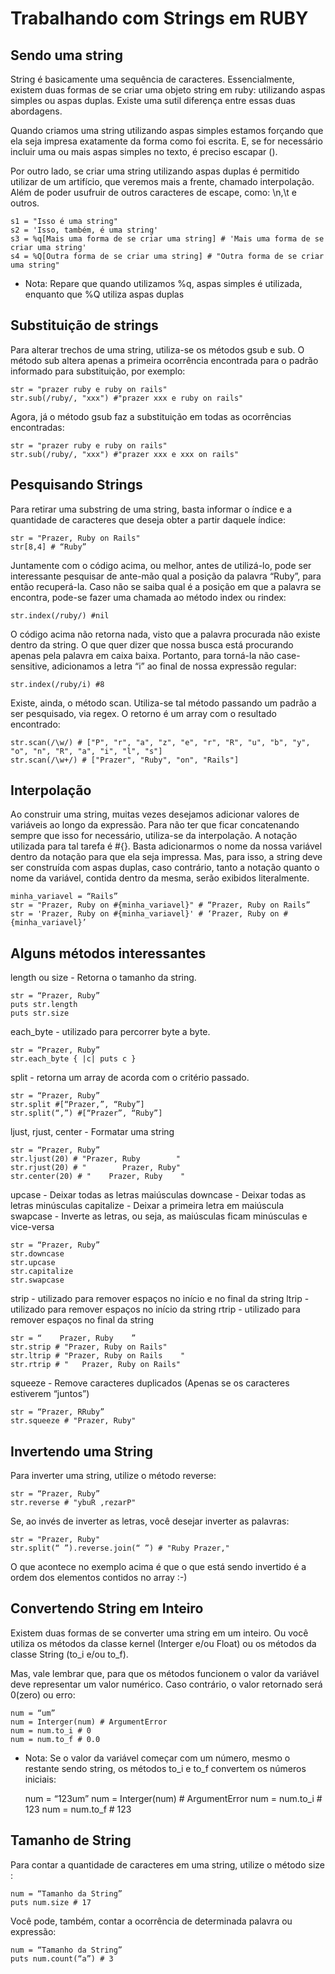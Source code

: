# Trabalhando com Strings em RUBY
	
## Sendo uma string

String é basicamente uma sequência de caracteres. Essencialmente, existem duas formas de se criar uma objeto string em ruby: utilizando aspas simples ou aspas duplas. Existe uma sutil diferença entre essas duas abordagens.

Quando criamos uma string utilizando aspas simples estamos forçando que ela seja impresa exatamente da forma como foi escrita. E, se for necessário incluir uma ou mais aspas simples no texto, é preciso escapar (\).

Por outro lado, se criar uma string utilizando aspas duplas é permitido utilizar de um artifício, que veremos mais a frente, chamado interpolação. Além de poder usufruir de outros caracteres de escape, como: \n,\t e outros.

	s1 = "Isso é uma string"
	s2 = 'Isso, também, é uma string'
	s3 = %q[Mais uma forma de se criar uma string] # 'Mais uma forma de se criar uma string'
	s4 = %Q[Outra forma de se criar uma string] # "Outra forma de se criar uma string"

* Nota: Repare que quando utilizamos %q, aspas simples é utilizada, enquanto que %Q utiliza aspas duplas

## Substituição de strings

Para alterar trechos de uma string, utiliza-se os métodos gsub e sub. 
O método sub altera apenas a primeira ocorrência encontrada para o padrão informado para substituição, por exemplo:

	str = "prazer ruby e ruby on rails"
	str.sub(/ruby/, "xxx") #"prazer xxx e ruby on rails"

Agora, já o método gsub faz a substituição em todas as ocorrências encontradas:

	str = "prazer ruby e ruby on rails"
	str.sub(/ruby/, "xxx") #"prazer xxx e xxx on rails"

## Pesquisando Strings

Para retirar uma substring de uma string, basta informar o índice e a quantidade de caracteres que deseja obter a partir daquele índice:

	str = "Prazer, Ruby on Rails"
	str[8,4] # “Ruby”

Juntamente com o código acima, ou melhor, antes de utilizá-lo, pode ser interessante pesquisar de ante-mão qual a posição da palavra “Ruby”, para então recuperá-la. Caso não se saiba qual é a posição em que a palavra se encontra, pode-se fazer uma chamada ao método index ou rindex:

	str.index(/ruby/) #nil

O código acima não retorna nada, visto que a palavra procurada não existe dentro da string. O que quer dizer que nossa busca está procurando apenas pela palavra em caixa baixa. Portanto, para torná-la não case-sensitive, adicionamos a letra “i” ao final de nossa expressão regular:

	str.index(/ruby/i) #8

Existe, ainda, o método scan. Utiliza-se tal método passando um padrão a ser pesquisado, via regex. O retorno é um array com o resultado encontrado:

	str.scan(/\w/) # ["P", "r", "a", "z", "e", "r", "R", "u", "b", "y", "o", "n", "R", "a", "i", "l", "s"]
	str.scan(/\w+/) # ["Prazer", "Ruby", "on", "Rails"]

## Interpolação

Ao construir uma string, muitas vezes desejamos adicionar valores de variáveis ao longo da expressão. Para não ter que ficar concatenando sempre que isso for necessário, utiliza-se da interpolação. A notação utilizada para tal tarefa é #{}. Basta adicionarmos o nome da nossa variável dentro da notação para que ela seja impressa. Mas, para isso, a string deve ser construída com aspas duplas, caso contrário, tanto a notação quanto o nome da variável, contida dentro da mesma, serão exibidos literalmente.

	minha_variavel = “Rails”
	str = "Prazer, Ruby on #{minha_variavel}" # “Prazer, Ruby on Rails”
	str = 'Prazer, Ruby on #{minha_variavel}' # ‘Prazer, Ruby on #{minha_variavel}’ 

## Alguns métodos interessantes

length ou size - Retorna o tamanho da string.

	str = “Prazer, Ruby”
	puts str.length
	puts str.size

each_byte - utilizado para percorrer byte a byte.
	
	str = “Prazer, Ruby”
	str.each_byte { |c| puts c }	

split - retorna um array de acorda com o critério passado.

	str = “Prazer, Ruby”
	str.split #[“Prazer,”, “Ruby”]
	str.split(“,”) #[“Prazer”, “Ruby”]

ljust, rjust, center - Formatar uma string

	str = “Prazer, Ruby”
	str.ljust(20) # "Prazer, Ruby        "
	str.rjust(20) # "        Prazer, Ruby"
	str.center(20) # "    Prazer, Ruby    "

upcase 			- Deixar todas as letras maiúsculas
downcase 		- Deixar todas as letras minúsculas
capitalize 	- Deixar a primeira letra em maiúscula
swapcase 		- Inverte as letras, ou seja, as maiúsculas ficam minúsculas e vice-versa

	str = “Prazer, Ruby”
	str.downcase
	str.upcase
	str.capitalize
	str.swapcase

strip - utilizado para remover espaços no início e no final da string
ltrip - utilizado para remover espaços no início da string
rtrip - utilizado para remover espaços no final da string
	
	str = “    Prazer, Ruby    ”
	str.strip # "Prazer, Ruby on Rails"
	str.ltrip # "Prazer, Ruby on Rails    "
	str.rtrip # "   Prazer, Ruby on Rails"

squeeze - Remove caracteres duplicados (Apenas se os caracteres estiverem “juntos”)

	str = “Prazer, RRuby”
	str.squeeze # "Prazer, Ruby"

## Invertendo uma String

Para inverter uma string, utilize o método reverse:
	
	str = “Prazer, Ruby”
	str.reverse # "ybuR ,rezarP"

Se, ao invés de inverter as letras, você desejar inverter as palavras:

	str = "Prazer, Ruby"
	str.split(“ ”).reverse.join(“ ”) # "Ruby Prazer,"

O que acontece no exemplo acima é que o que está sendo invertido é a ordem dos elementos contidos no array :-)

## Convertendo String em Inteiro

Existem duas formas de se converter uma string em um inteiro. Ou você utiliza os métodos da classe kernel (Interger e/ou Float) ou os métodos da classe String (to_i e/ou to_f).

Mas, vale lembrar que, para que os métodos funcionem o valor da variável deve representar um valor numérico. Caso contrário, o valor retornado será 0(zero) ou erro:

	num = “um”
	num = Interger(num) # ArgumentError
	num = num.to_i # 0
	num = num.to_f # 0.0

* Nota: Se o valor da variável começar com um número, mesmo o restante sendo string, os métodos to_i e to_f convertem os números iniciais:

	num = “123um”
	num = Interger(num) # ArgumentError
	num = num.to_i # 123
	num = num.to_f # 123

## Tamanho de String

Para contar a quantidade de caracteres em uma string, utilize o método size :

	num = “Tamanho da String”
	puts num.size # 17

Você pode, também, contar a ocorrência de determinada palavra ou expressão:

	num = “Tamanho da String”
	puts num.count(“a”) # 3
